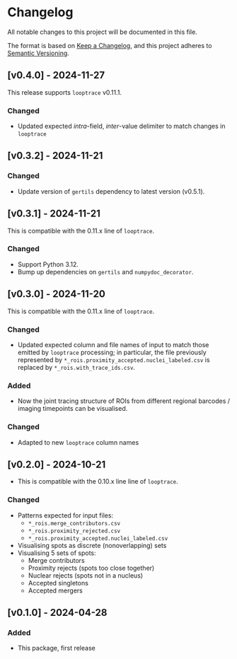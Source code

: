 # Changelog
All notable changes to this project will be documented in this file.

The format is based on [Keep a Changelog](https://keepachangelog.com/en/1.1.0/),
and this project adheres to [Semantic Versioning](https://semver.org/spec/v2.0.0.html).

## [v0.4.0] - 2024-11-27
This release supports `looptrace` v0.11.1.

### Changed
* Updated expected _intra_-field, _inter_-value delimiter to match changes in `looptrace`

## [v0.3.2] - 2024-11-21

### Changed
* Update version of `gertils` dependency to latest version (v0.5.1).

## [v0.3.1] - 2024-11-21
This is compatible with the 0.11.x line of `looptrace`.

### Changed
* Support Python 3.12.
* Bump up dependencies on `gertils` and `numpydoc_decorator`.

## [v0.3.0] - 2024-11-20
This is compatible with the 0.11.x line of `looptrace`.

### Changed
* Updated expected column and file names of input to match those emitted by `looptrace` processing; 
in particular, the file previously represented by `*_rois.proximity_accepted.nuclei_labeled.csv` is replaced by `*_rois.with_trace_ids.csv`.

### Added
* Now the joint tracing structure of ROIs from different regional barcodes / imaging timepoints can be visualised.

### Changed
* Adapted to new `looptrace` column names

## [v0.2.0] - 2024-10-21
* This is compatible with the 0.10.x line line of `looptrace`.

### Changed
* Patterns expected for input files:
    * `*_rois.merge_contributors.csv`
    * `*_rois.proximity_rejected.csv`
    * `*_rois.proximity_accepted.nuclei_labeled.csv`
* Visualising spots as discrete (nonoverlapping) sets
* Visualising 5 sets of spots:
    * Merge contributors
    * Proximity rejects (spots too close together)
    * Nuclear rejects (spots not in a nucleus)
    * Accepted singletons
    * Accepted mergers

## [v0.1.0] - 2024-04-28
 
### Added
* This package, first release
